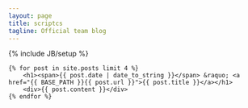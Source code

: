 ```yaml
---
layout: page
title: scriptcs
tagline: Official team blog
---
```

{% include JB/setup %}

    {% for post in site.posts limit 4 %}
        <h1><span>{{ post.date | date_to_string }}</span> &raquo; <a href="{{ BASE_PATH }}{{ post.url }}">{{ post.title }}</a></h1>
        <div>{{ post.content }}</div>
    {% endfor %}
